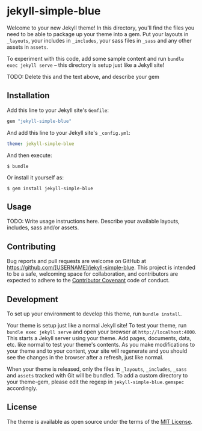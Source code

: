 # jekyll-simple-blue

Welcome to your new Jekyll theme! In this directory, you'll find the files you need to be able to package up your theme into a gem. Put your layouts in `_layouts`, your includes in `_includes`, your sass files in `_sass` and any other assets in `assets`.

To experiment with this code, add some sample content and run `bundle exec jekyll serve` – this directory is setup just like a Jekyll site!

TODO: Delete this and the text above, and describe your gem

## Installation

Add this line to your Jekyll site's `Gemfile`:

```ruby
gem "jekyll-simple-blue"
```

And add this line to your Jekyll site's `_config.yml`:

```yaml
theme: jekyll-simple-blue
```

And then execute:

    $ bundle

Or install it yourself as:

    $ gem install jekyll-simple-blue

## Usage

TODO: Write usage instructions here. Describe your available layouts, includes, sass and/or assets.

## Contributing

Bug reports and pull requests are welcome on GitHub at https://github.com/[USERNAME]/jekyll-simple-blue. This project is intended to be a safe, welcoming space for collaboration, and contributors are expected to adhere to the [Contributor Covenant](https://www.contributor-covenant.org/) code of conduct.

## Development

To set up your environment to develop this theme, run `bundle install`.

Your theme is setup just like a normal Jekyll site! To test your theme, run `bundle exec jekyll serve` and open your browser at `http://localhost:4000`. This starts a Jekyll server using your theme. Add pages, documents, data, etc. like normal to test your theme's contents. As you make modifications to your theme and to your content, your site will regenerate and you should see the changes in the browser after a refresh, just like normal.

When your theme is released, only the files in `_layouts`, `_includes`, `_sass` and `assets` tracked with Git will be bundled.
To add a custom directory to your theme-gem, please edit the regexp in `jekyll-simple-blue.gemspec` accordingly.

## License

The theme is available as open source under the terms of the [MIT License](https://opensource.org/licenses/MIT).
